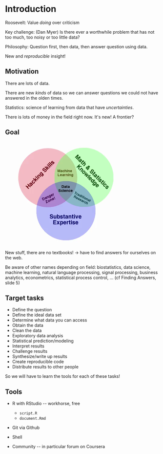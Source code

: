 # Introduction

Roosevelt: Value *doing* over criticism

Key challenge: (Dan Myer)
Is there ever a worthwhile problem that has not too much, too noisy or too little data?

Philosophy: Question first, then data, then answer question using data.

New and *reproducible* insight!

## Motivation 

There are lots of data.

There are new *kinds* of data so we can answer questions we could not have answered in the olden times.

Statistics: science of learning from data that have *uncertainties*.

There is lots of money in the field right now. It's new! A frontier?

## Goal

![rights remain with the author of the slides](week1-coursegoal.png)

New stuff, there are no textbooks! → have to find answers for ourselves on the web.

Be aware of other names depending on field: biostatistics, data science, machine learning, natural language processing, signal processing, business analytics, econometrics, statistical process control, ... (cf Finding Answers, slide 5)

## Target tasks

 * Define the question
 * Define the ideal data set
 * Determine what data you can access
 * Obtain the data
 * Clean the data
 * Exploratory data analysis
 * Statistical prediction/modeling
 * Interpret results
 * Challenge results
 * Synthesize/write up results
 * Create reproducible code
 * Distribute results to other people
 
So we will have to learn the tools for each of these tasks!

## Tools

 * R with RStudio -- workhorse, free
 
   * `script.R`
   * `document.Rmd` 
   
 * Git via Github
 * Shell
 * Community -- in particular forum on Coursera
 

